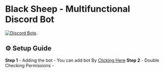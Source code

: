 # Black Sheep - Multifunctional Discord Bot <br /> 
[![Discord Bots](https://top.gg/api/widget/716985864512864328.svg)](https://top.gg/bot/716985864512864328). 
<br />

## :gear: Setup Guide
 **Step 1** - Adding the bot -  You can add bot By [Clicking Here](https://discord.com/oauth2/authorize?client_id=716985864512864328&scope=bot&permissions=1580596551)
 **Step 2** - Double Checking Permissions - 

